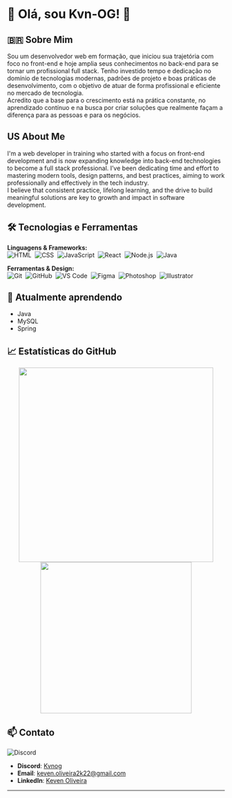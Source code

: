 # 👋 Olá, sou Kvn-OG! 🚀

## 🇧🇷 Sobre Mim
Sou um desenvolvedor web em formação, que iniciou sua trajetória com foco no front-end e hoje amplia seus conhecimentos no back-end para se tornar um profissional full stack. Tenho investido tempo e dedicação no domínio de tecnologias modernas, padrões de projeto e boas práticas de desenvolvimento, com o objetivo de atuar de forma profissional e eficiente no mercado de tecnologia.
<br>
Acredito que a base para o crescimento está na prática constante, no aprendizado contínuo e na busca por criar soluções que realmente façam a diferença para as pessoas e para os negócios.

## US About Me
I'm a web developer in training who started with a focus on front-end development and is now expanding knowledge into back-end technologies to become a full stack professional. I’ve been dedicating time and effort to mastering modern tools, design patterns, and best practices, aiming to work professionally and effectively in the tech industry.
<br>
I believe that consistent practice, lifelong learning, and the drive to build meaningful solutions are key to growth and impact in software development.

## 🛠️ Tecnologias e Ferramentas

**Linguagens & Frameworks:**  
![HTML](https://skillicons.dev/icons?i=html)&nbsp;
![CSS](https://skillicons.dev/icons?i=css)&nbsp;
![JavaScript](https://skillicons.dev/icons?i=js)&nbsp;
![React](https://skillicons.dev/icons?i=react)&nbsp;
![Node.js](https://skillicons.dev/icons?i=nodejs)&nbsp;
![Java](https://skillicons.dev/icons?i=java)

**Ferramentas & Design:**  
![Git](https://skillicons.dev/icons?i=git)&nbsp;
![GitHub](https://skillicons.dev/icons?i=github)&nbsp;
![VS Code](https://skillicons.dev/icons?i=vscode)&nbsp;
![Figma](https://skillicons.dev/icons?i=figma)&nbsp;
![Photoshop](https://skillicons.dev/icons?i=photoshop)&nbsp;
![Illustrator](https://skillicons.dev/icons?i=illustrator)

## 🌱 Atualmente aprendendo

- Java
- MySQL
- Spring

## 📈 Estatísticas do GitHub

<p align="center">
  <img src="https://github-readme-stats.vercel.app/api?username=Kvn-OG&show_icons=true&theme=tokyonight" width="450"/>
  <img src="https://github-readme-stats.vercel.app/api/top-langs/?username=Kvn-OG&layout=compact&theme=tokyonight" width="350"/>
</p>

## 📫 Contato

![Discord](https://skillicons.dev/icons?i=discord)

- **Discord**: [Kvnog](https://discord.com/users/SeuID)
- **Email**: keven.oliveira2k22@gmail.com
- **LinkedIn**: [Keven Oliveira](https://www.linkedin.com/in/kevenolg)

---
